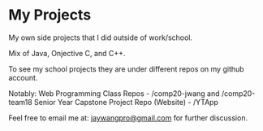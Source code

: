 My Projects
==========

My own side projects that I did outside of work/school.

Mix of Java, Onjective C, and C++.


To see my school projects they are under different repos on my github account.

Notably:
Web Programming Class Repos - /comp20-jwang and /comp20-team18
Senior Year Capstone Project Repo (Website) - /YTApp

Feel free to email me at: jaywangpro@gmail.com for further discussion.
